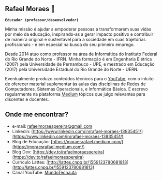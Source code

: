 ## Rafael Moraes 👋

**`Educador (professor/desenvolvedor)`**

Minha missão é ajudar a empoderar pessoas a transformarem suas vidas por meio da educação, inspirando-as a gerar impacto positivo e contribuir de maneira original e sustentável para a sociedade em suas trajetórias profissionais - e em especial na busca do seu primeiro emprego.

Desde 2014 atuo como professor na área de Informática do Instituto Federal do Rio Grande do Norte - IFRN. Minha formação é em Engenharia Elétrica (2007) pela Universidade de Pernambuco - UPE, e mestrado em Educação (2017) pela Universidade Estadual do Rio Grande do Norte - UERN.

Eventualmente produzo conteúdos técnicos para o [YouTube](https://www.youtube.com/@mundotecnauta9847), com o intuito de oferecer material suplementar às aulas das disciplinas de Redes de Computadores, Sistemas Operacionais, e Informática Básica. E escrevo regularmente na plataforma [Medium](https://moraesrafael.medium.com/) tópicos que julgo relevantes para discentes e docentes.

## Onde me encontrar?
- e-mail: [rafaelmoraespereira@gmail.com](rafaelmoraespereira@gmail.com)
- Linkedin: [https://www.linkedin.com/in/rafael-moraes-13835451/](https://www.linkedin.com/in/rafael-moraes-13835451/)
- Blog de Educação: [https://moraesrafael.medium.com/](https://moraesrafael.medium.com/)
- Blog Dev: [https://dev.to/rafaelmoraespereira](https://dev.to/rafaelmoraespereira)
- Currículo Lattes: [http://lattes.cnpq.br/1559123780681813](http://lattes.cnpq.br/1559123780681813)
- Canal YouTube: [MundoTecnauta](https://www.youtube.com/@mundotecnauta9847)

<!--
**rafaelmoraespereira/rafaelmoraespereira** is a ✨ _special_ ✨ repository because its `README.md` (this file) appears on your GitHub profile.

Here are some ideas to get you started:

- 🔭 I’m currently working on ...
- 🌱 I’m currently learning ...
- 👯 I’m looking to collaborate on ...
- 🤔 I’m looking for help with ...
- 💬 Ask me about ...
- 📫 How to reach me: ...
- 😄 Pronouns: ...
- ⚡ Fun fact: ...

https://youtu.be/9A8sQZDRn5o?si=_xvy2UcHrCVgo-3_
-->
